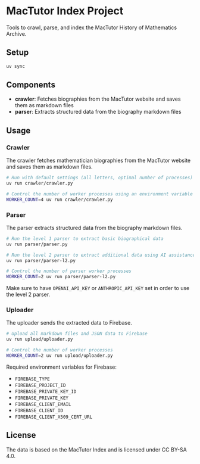# MacTutor Index Project

Tools to crawl, parse, and index the MacTutor History of Mathematics Archive.

## Setup

```bash
uv sync
```

## Components

- **crawler**: Fetches biographies from the MacTutor website and saves them as markdown files
- **parser**: Extracts structured data from the biography markdown files

## Usage

### Crawler

The crawler fetches mathematician biographies from the MacTutor website and saves them as markdown files.

```bash
# Run with default settings (all letters, optimal number of processes)
uv run crawler/crawler.py

# Control the number of worker processes using an environment variable
WORKER_COUNT=4 uv run crawler/crawler.py
```

### Parser

The parser extracts structured data from the biography markdown files.

```bash
# Run the level 1 parser to extract basic biographical data
uv run parser/parser.py

# Run the level 2 parser to extract additional data using AI assistance
uv run parser/parser-l2.py

# Control the number of parser worker processes
WORKER_COUNT=2 uv run parser/parser-l2.py
```

Make sure to have `OPENAI_API_KEY` or `ANTHROPIC_API_KEY` set in order to use the level 2 parser.

### Uploader

The uploader sends the extracted data to Firebase.

```bash
# Upload all markdown files and JSON data to Firebase
uv run upload/uploader.py

# Control the number of worker processes
WORKER_COUNT=2 uv run upload/uploader.py
```

Required environment variables for Firebase:
- `FIREBASE_TYPE`
- `FIREBASE_PROJECT_ID`
- `FIREBASE_PRIVATE_KEY_ID`
- `FIREBASE_PRIVATE_KEY`
- `FIREBASE_CLIENT_EMAIL`
- `FIREBASE_CLIENT_ID`
- `FIREBASE_CLIENT_X509_CERT_URL`

## License

The data is based on the MacTutor Index and is licensed under CC BY-SA 4.0.
